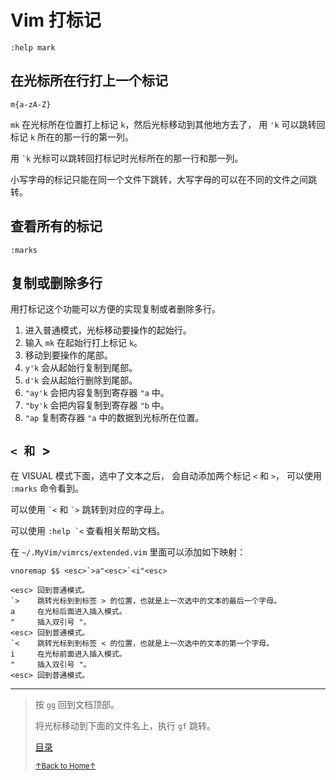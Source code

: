 # Vim 打标记

```
:help mark
```

## 在光标所在行打上一个标记

```
m{a-zA-Z}
```

`mk` 在光标所在位置打上标记 `k`，然后光标移动到其他地方去了，
用 `'k` 可以跳转回标记 `k` 所在的那一行的第一列。

用 `` `k `` 光标可以跳转回打标记时光标所在的那一行和那一列。

小写字母的标记只能在同一个文件下跳转，大写字母的可以在不同的文件之间跳转。

## 查看所有的标记

```
:marks
```

## 复制或删除多行

用打标记这个功能可以方便的实现复制或者删除多行。

1. 进入普通模式，光标移动要操作的起始行。
2. 输入 `mk` 在起始行打上标记 `k`。
3. 移动到要操作的尾部。
4. `y'k` 会从起始行复制到尾部。
5. `d'k` 会从起始行删除到尾部。
6. `"ay'k` 会把内容复制到寄存器 `"a` 中。
7. `"by'k` 会把内容复制到寄存器 `"b` 中。
8. `"ap` 复制寄存器 `"a` 中的数据到光标所在位置。

## `< 和 `>

在 VISUAL 模式下面，选中了文本之后，
会自动添加两个标记 `` < `` 和 `` > ``，
可以使用 `:marks` 命令看到。

可以使用 `` `< `` 和 `` `> `` 跳转到对应的字母上。

可以使用 `` :help `< `` 查看相关帮助文档。

在 `~/.MyVim/vimrcs/extended.vim` 里面可以添加如下映射：

```
vnoremap $$ <esc>`>a"<esc>`<i"<esc>
```

```
<esc> 回到普通模式。
`>    跳转光标到到标签 > 的位置，也就是上一次选中的文本的最后一个字母。
a     在光标后面进入插入模式。
"     插入双引号 "。
<esc> 回到普通模式。
`<    跳转光标到到标签 < 的位置，也就是上一次选中的文本的第一个字母。
i     在光标前面进入插入模式。
"     插入双引号 "。
<esc> 回到普通模式。
```

* * *

> 按 `gg` 回到文档顶部。
>
> 将光标移动到下面的文件名上，执行 `gf` 跳转。
>
> [目录](README.md)
>
> <a href='https://github.com/MDGSF/MyVim'><small>↑Back to Home↑</small></a>


